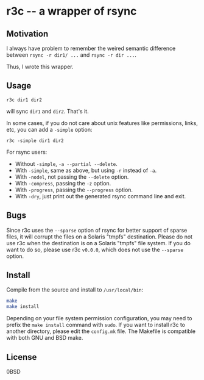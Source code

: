 # r3c -- a wrapper of rsync

## Motivation

I always have problem to remember the weired semantic difference between `rsync -r dir1/ ...` and `rsync -r dir ...`.

Thus, I wrote this wrapper.

## Usage

    r3c dir1 dir2

will sync `dir1` and `dir2`. That's it.

In some cases, if you do not care about unix features like permissions, links, etc, you can add a `-simple` option:

    r3c -simple dir1 dir2

For rsync users:

- Without `-simple`, `-a --partial --delete`.
- With `-simple`, same as above, but using `-r` instead of `-a`.
- With `-nodel`, not passing the `--delete` option.
- With `-compress`, passing the `-z` option.
- With `-progress`, passing the `--progress` option.
- With `-dry`, just print out the generated rsync command line and exit.

## Bugs

Since r3c uses the `--sparse` option of rsync for better support of sparse files, it will corrupt the files on a Solaris "tmpfs" destination.
Please do not use r3c when the destination is on a Solaris "tmpfs" file system.
If you do want to do so, please use r3c `v0.0.0`, which does not use the `--sparse` option.

## Install

Compile from the source and install to `/usr/local/bin`:

```sh
make
make install
```

Depending on your file system permission configuration, you may need to prefix the `make install` command with `sudo`.
If you want to install r3c to another directory, please edit the `config.mk` file.
The Makefile is compatible with both GNU and BSD make.

## License

0BSD



